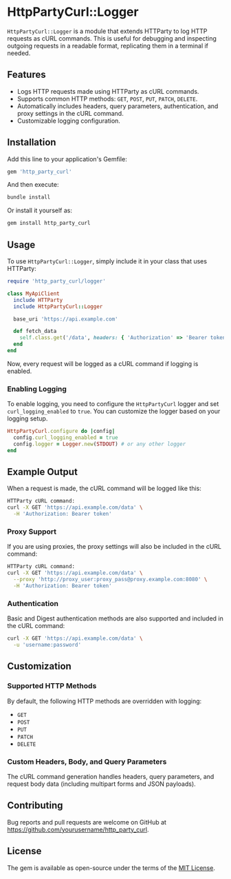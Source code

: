 
# HttpPartyCurl::Logger

`HttpPartyCurl::Logger` is a module that extends HTTParty to log HTTP requests as cURL commands. This is useful for debugging and inspecting outgoing requests in a readable format, replicating them in a terminal if needed.

## Features

- Logs HTTP requests made using HTTParty as cURL commands.
- Supports common HTTP methods: `GET`, `POST`, `PUT`, `PATCH`, `DELETE`.
- Automatically includes headers, query parameters, authentication, and proxy settings in the cURL command.
- Customizable logging configuration.

## Installation

Add this line to your application's Gemfile:

```ruby
gem 'http_party_curl'
```

And then execute:

```bash
bundle install
```

Or install it yourself as:

```bash
gem install http_party_curl
```

## Usage

To use `HttpPartyCurl::Logger`, simply include it in your class that uses HTTParty:

```ruby
require 'http_party_curl/logger'

class MyApiClient
  include HTTParty
  include HttpPartyCurl::Logger

  base_uri 'https://api.example.com'

  def fetch_data
    self.class.get('/data', headers: { 'Authorization' => 'Bearer token' })
  end
end
```

Now, every request will be logged as a cURL command if logging is enabled.

### Enabling Logging

To enable logging, you need to configure the `HttpPartyCurl` logger and set `curl_logging_enabled` to `true`. You can customize the logger based on your logging setup.

```ruby
HttpPartyCurl.configure do |config|
  config.curl_logging_enabled = true
  config.logger = Logger.new(STDOUT) # or any other logger
end
```

## Example Output

When a request is made, the cURL command will be logged like this:

```bash
HTTParty cURL command:
curl -X GET 'https://api.example.com/data' \
  -H 'Authorization: Bearer token'
```

### Proxy Support

If you are using proxies, the proxy settings will also be included in the cURL command:

```bash
HTTParty cURL command:
curl -X GET 'https://api.example.com/data' \
  --proxy 'http://proxy_user:proxy_pass@proxy.example.com:8080' \
  -H 'Authorization: Bearer token'
```

### Authentication

Basic and Digest authentication methods are also supported and included in the cURL command:

```bash
curl -X GET 'https://api.example.com/data' \
  -u 'username:password'
```

## Customization

### Supported HTTP Methods

By default, the following HTTP methods are overridden with logging:

- `GET`
- `POST`
- `PUT`
- `PATCH`
- `DELETE`

### Custom Headers, Body, and Query Parameters

The cURL command generation handles headers, query parameters, and request body data (including multipart forms and JSON payloads).

## Contributing

Bug reports and pull requests are welcome on GitHub at https://github.com/yourusername/http_party_curl.

## License

The gem is available as open-source under the terms of the [MIT License](https://opensource.org/licenses/MIT).
